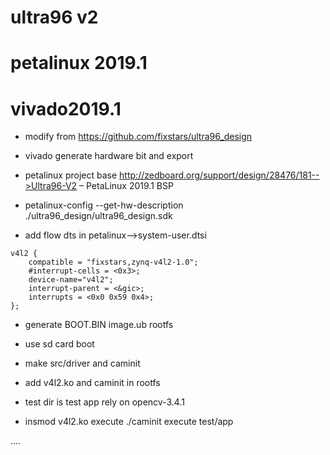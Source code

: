 # ultra96 v2
# petalinux 2019.1
# vivado2019.1

* modify from https://github.com/fixstars/ultra96_design


* vivado generate hardware bit and export

* petalinux project base 
http://zedboard.org/support/design/28476/181-->Ultra96-V2 – PetaLinux 2019.1 BSP

* petalinux-config --get-hw-description ./ultra96_design/ultra96_design.sdk


* add flow dts in petalinux-->system-user.dtsi
```
v4l2 {
    compatible = "fixstars,zynq-v4l2-1.0";
    #interrupt-cells = <0x3>;
    device-name="v4l2";
    interrupt-parent = <&gic>;
    interrupts = <0x0 0x59 0x4>;
};
```

* generate BOOT.BIN image.ub rootfs

* use sd card boot

* make src/driver and caminit

* add v4l2.ko and caminit in rootfs

* test dir is test app rely on opencv-3.4.1

* insmod v4l2.ko execute ./caminit execute test/app

....
